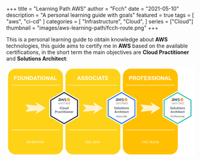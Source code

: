 +++
title = "Learning Path AWS"
author = "Fcch"
date = "2021-05-10"
description = "A personal learning guide with goals"
featured = true
tags = [
  "aws",
  "ci-cd"
]
categories = [
    "Infrastructure",
    "Cloud",
]
series = ["Cloud"]
thumbnail = "images/aws-learning-path/fcch-route.png"
+++

This is a personal learning guide to obtain knowledge about **AWS** technologies, this guide aims to certify me in **AWS** based on the available certifications, in the short term the main objectives are **Cloud Practitioner** and **Solutions Architect**:

![](/images/aws-learning-path/fcch-route.png)